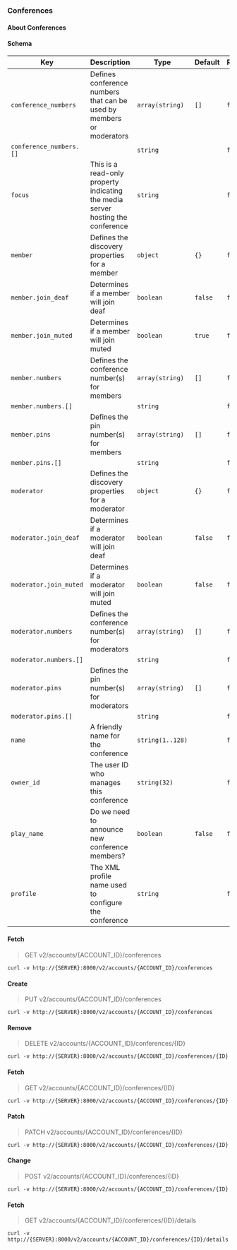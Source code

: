 ### Conferences

#### About Conferences

#### Schema

Key | Description | Type | Default | Required
--- | ----------- | ---- | ------- | --------
`conference_numbers` | Defines conference numbers that can be used by members or moderators | `array(string)` | `[]` | `false`
`conference_numbers.[]` |   | `string` |   | `false`
`focus` | This is a read-only property indicating the media server hosting the conference | `string` |   | `false`
`member` | Defines the discovery properties for a member | `object` | `{}` | `false`
`member.join_deaf` | Determines if a member will join deaf | `boolean` | `false` | `false`
`member.join_muted` | Determines if a member will join muted | `boolean` | `true` | `false`
`member.numbers` | Defines the conference number(s) for members | `array(string)` | `[]` | `false`
`member.numbers.[]` |   | `string` |   | `false`
`member.pins` | Defines the pin number(s) for members | `array(string)` | `[]` | `false`
`member.pins.[]` |   | `string` |   | `false`
`moderator` | Defines the discovery properties for a moderator | `object` | `{}` | `false`
`moderator.join_deaf` | Determines if a moderator will join deaf | `boolean` | `false` | `false`
`moderator.join_muted` | Determines if a moderator will join muted | `boolean` | `false` | `false`
`moderator.numbers` | Defines the conference number(s) for moderators | `array(string)` | `[]` | `false`
`moderator.numbers.[]` |   | `string` |   | `false`
`moderator.pins` | Defines the pin number(s) for moderators | `array(string)` | `[]` | `false`
`moderator.pins.[]` |   | `string` |   | `false`
`name` | A friendly name for the conference | `string(1..128)` |   | `false`
`owner_id` | The user ID who manages this conference | `string(32)` |   | `false`
`play_name` | Do we need to announce new conference members? | `boolean` | `false` | `false`
`profile` | The XML profile name used to configure the conference | `string` |   | `false`


#### Fetch

> GET v2/accounts/{ACCOUNT_ID}/conferences

```curl
curl -v http://{SERVER}:8000/v2/accounts/{ACCOUNT_ID}/conferences
```

#### Create

> PUT v2/accounts/{ACCOUNT_ID}/conferences

```curl
curl -v http://{SERVER}:8000/v2/accounts/{ACCOUNT_ID}/conferences
```

#### Remove

> DELETE v2/accounts/{ACCOUNT_ID}/conferences/{ID}

```curl
curl -v http://{SERVER}:8000/v2/accounts/{ACCOUNT_ID}/conferences/{ID}
```

#### Fetch

> GET v2/accounts/{ACCOUNT_ID}/conferences/{ID}

```curl
curl -v http://{SERVER}:8000/v2/accounts/{ACCOUNT_ID}/conferences/{ID}
```

#### Patch

> PATCH v2/accounts/{ACCOUNT_ID}/conferences/{ID}

```curl
curl -v http://{SERVER}:8000/v2/accounts/{ACCOUNT_ID}/conferences/{ID}
```

#### Change

> POST v2/accounts/{ACCOUNT_ID}/conferences/{ID}

```curl
curl -v http://{SERVER}:8000/v2/accounts/{ACCOUNT_ID}/conferences/{ID}
```

#### Fetch

> GET v2/accounts/{ACCOUNT_ID}/conferences/{ID}/details

```curl
curl -v http://{SERVER}:8000/v2/accounts/{ACCOUNT_ID}/conferences/{ID}/details
```

